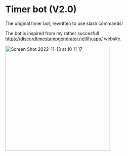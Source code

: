 # Timer bot (V2.0)

The original timer bot, rewritten to use slash commands!

The bot is inspired from my rather succesfull https://discordtimestampgenerator.netlify.app/ website.

<img width="331" alt="Screen Shot 2022-11-13 at 10 11 17" src="https://user-images.githubusercontent.com/61964090/201502290-66ab64ea-8847-41c6-b3c7-05a77544ef10.png">
